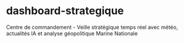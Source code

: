 # dashboard-strategique
Centre de commandement - Veille stratégique temps réel avec météo, actualités IA et analyse géopolitique Marine Nationale
